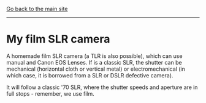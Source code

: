 [Go back to the main site](https://funlw65.github.io/)
<hr />

# My film SLR camera 

A homemade film SLR camera (a TLR is also possible), which can use manual and Canon EOS Lenses. If is a classic SLR, the shutter can be mechanical (horizontal cloth or vertical metal) or electromechanical (in which case, it is borrowed from a SLR or DSLR defective camera). 

It will follow a classic '70 SLR, where the shutter speeds and aperture are in full stops - remember, we use film.
